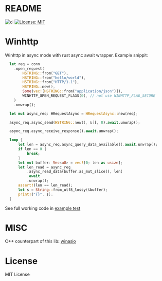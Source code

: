 # README
![ci](https://github.com/youyuanwu/winhttp-rs/actions/workflows/build.yaml/badge.svg)
[![License: MIT](https://img.shields.io/badge/License-MIT-yellow.svg)](https://raw.githubusercontent.com/youyuanwu/winhttp-rs/main/LICENSE)

# Winhttp
Winhttp in async mode with rust async await wrapper.
Example snippit:
```rs
  let req = conn
    .open_request(
        HSTRING::from("GET"),
        HSTRING::from("hello/world"),
        HSTRING::from("HTTP/1.1"),
        HSTRING::new(),
        Some(vec![HSTRING::from("application/json")]),
        WINHTTP_OPEN_REQUEST_FLAGS(0), // not use WINHTTP_FLAG_SECURE
    )
    .unwrap();

  let mut async_req: HRequestAsync = HRequestAsync::new(req);

  async_req.async_send(HSTRING::new(), &[], 0).await.unwrap();

  async_req.async_receive_response().await.unwrap();

  loop {
      let len = async_req.async_query_data_available().await.unwrap();
      if len == 0 {
          break;
      }
      let mut buffer: Vec<u8> = vec![0; len as usize];
      let len_read = async_req
          .async_read_data(buffer.as_mut_slice(), len)
          .await
          .unwrap();
      assert!(len == len_read);
      let s = String::from_utf8_lossy(&buffer);
      print!("{}", s);
  }
```
See full working code in [example test](./tests/test.rs)

# MISC
C++ counterpart of this lib: [winasio](https://github.com/youyuanwu/winasio)

# License
MIT License